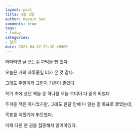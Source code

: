 ```yaml
---
layout: post
title: 4월 3일
author: Hyemin Seo
comments: true
tags:
- today
categories:
- 일기
date: 2021-04-02 22:32 +0900
---
```

하마터면 글 쓰는걸 까먹을 뻔 했다.

오늘은 거의 하루종일 비가 온 것 같다.

그래도 주말이라 그런지 기분이 좋았다.

학기 초에 샀던 책들 중 하나를 오늘 드디어 다 읽게 되었다

두꺼운 책은 아니었지만, 그래도 한달 안에 다 읽는 걸 목표로 했었는데,

목표를 이뤘기에 뿌듯했다.

이제 다른 한 권을 집중해서 읽어야겠다.

